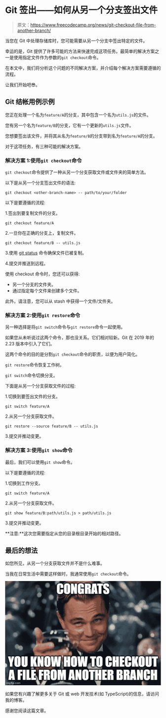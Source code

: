 # Git 签出——如何从另一个分支签出文件

> 原文：<https://www.freecodecamp.org/news/git-checkout-file-from-another-branch/>

当您在 Git 中处理存储库时，您可能需要从另一个分支中签出特定的文件。

幸运的是，Git 提供了许多可能的方法来快速完成这项任务。最简单的解决方案之一是使用指定文件作为参数的`git checkout`命令。

在本文中，我们将分析这个问题的不同解决方案，并介绍每个解决方案需要遵循的流程。

让我们开始吧😎。

## Git 结帐用例示例

您正在处理一个名为`feature/A`的分支，其中包含一个名为`utils.js`的文件。

您有另一个名为`feature/B`的分支，它有一个更新的`utils.js`文件。

您想要签出该文件，并将其从名为`feature/B`的分支带到名为`feature/A`的分支。

对于这项任务，有三种可能的解决方案。

### 解决方案 1:使用`git checkout`命令

`git checkout`命令提供了一种从另一个分支获取文件或文件夹的简单方法。

以下是从另一个分支签出文件的语法:

```
git checkout <other-branch-name> -- path/to/your/folder
```

以下是要遵循的流程:

1.签出到要复制文件的分支。

```
git checkout feature/A
```

2.一旦你在正确的分支上，复制文件。

```
git checkout feature/B -- utils.js
```

3.使用 [git status](https://timmousk.com/blog/git-status/) 命令确保文件已被复制。

4.提交并推送到远程。

使用 checkout 命令时，您还可以获得:

*   另一个分支的文件夹。
*   通过指定每个文件来创建多个文件。

此外，请注意，您可以从 stash 中获得一个文件/文件夹。

### 解决方案 2:使用`git restore`命令

另一种选择是将`git switch`命令与`git restore`命令一起使用。

如果您从未听说过这两个命令，那也没关系。它们相对较新。Git 在 2019 年的 2.23 版本中引入了它们。

这两个命令的目的是分割`git checkout`命令的职责，以便为用户简化。

`git restore`命令恢复工作树。

`git switch`命令切换分支。

下面是从另一个分支获取文件的过程:

1.切换到要签出文件的分支。

```
git switch feature/A
```

2.从另一个分支获取文件。

```
git restore --source feature/B -- utils.js
```

3.提交并推动变更。

### 解决方案 3:使用`git show`命令

最后，我们可以使用`git show`命令。

以下是要遵循的流程:

1.切换到工作分支。

```
git switch feature/A
```

2.从另一个分支获取文件。

```
git show feature/B:path/utils.js > path/utils.js
```

3.提交并推动变更。

**注意:**这次您需要指定从您的目录根目录开始的相对路径。

## 最后的想法

如您所见，从另一个分支获取文件并不是什么难事。

当我在日常生活中需要这样做时，我通常使用`git checkout`命令。

![6ii6ur](img/f12b584d0a1530350b7186c6b0006dc7.png)

如果您有兴趣了解更多关于 Git 或 web 开发技术(如 TypeScript)的信息，请访问我的博客。

感谢您阅读这篇文章。
